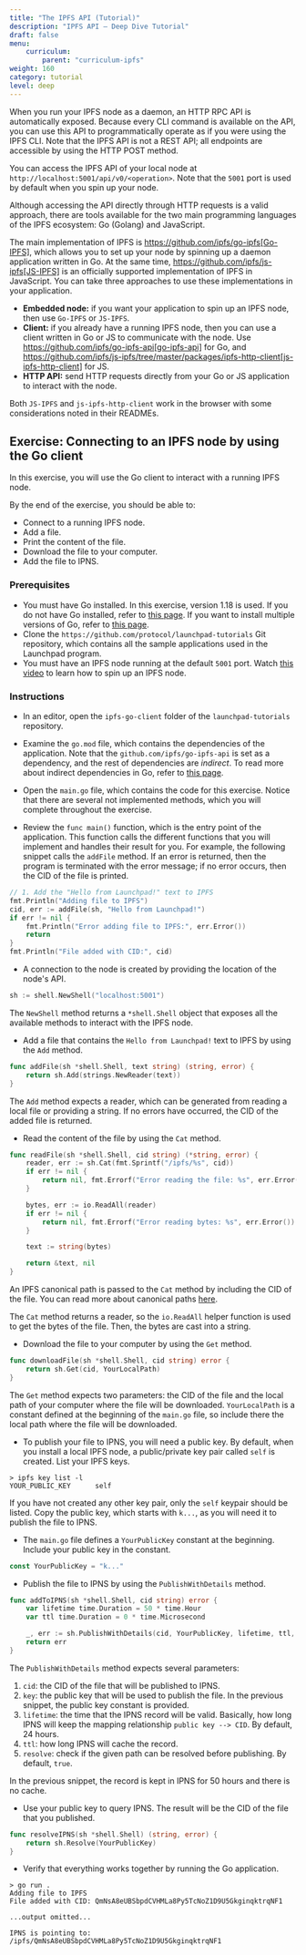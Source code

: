 ```yaml
---
title: "The IPFS API (Tutorial)"
description: "IPFS API – Deep Dive Tutorial"
draft: false
menu:
    curriculum:
        parent: "curriculum-ipfs"
weight: 160
category: tutorial
level: deep
---
```


When you run your IPFS node as a daemon, an HTTP RPC API is automatically exposed.
Because every CLI command is available on the API, you can use this API to programmatically operate as if you were using the IPFS CLI. Note that the IPFS API is not a REST API; all endpoints are accessible by using the HTTP POST method.

You can access the IPFS API of your local node at `http://localhost:5001/api/v0/<operation>`. Note that the `5001` port is used by default when you spin up your node.

Although accessing the API directly through HTTP requests is a valid approach, there are tools available for the two main programming languages of the IPFS ecosystem: Go (Golang) and JavaScript.

The main implementation of IPFS is https://github.com/ipfs/go-ipfs[Go-IPFS], which allows you to set up your node by spinning up a daemon application written in Go. At the same time, https://github.com/ipfs/js-ipfs[JS-IPFS] is an officially supported implementation of IPFS in JavaScript. You can take three approaches to use these implementations in your application.

* **Embedded node:** if you want your application to spin up an IPFS node, then use `Go-IPFS` or `JS-IPFS`.
* **Client:** if you already have a running IPFS node, then you can use a client written in Go or JS to communicate with the node. Use https://github.com/ipfs/go-ipfs-api[go-ipfs-api] for Go, and https://github.com/ipfs/js-ipfs/tree/master/packages/ipfs-http-client[js-ipfs-http-client] for JS.
* **HTTP API:** send HTTP requests directly from your Go or JS application to interact with the node.

Both `JS-IPFS` and `js-ipfs-http-client` work in the browser with some considerations noted in their READMEs.

## Exercise: Connecting to an IPFS node by using the Go client

In this exercise, you will use the Go client to interact with a running IPFS node.

By the end of the exercise, you should be able to:

* Connect to a running IPFS node.
* Add a file.
* Print the content of the file.
* Download the file to your computer.
* Add the file to IPNS.

### Prerequisites

* You must have Go installed. In this exercise, version 1.18 is used.
If you do not have Go installed, refer to [this page](https://go.dev/doc/install).
If you want to install multiple versions of Go, refer to [this page](https://go.dev/doc/manage-install#installing-multiple).
* Clone the `https://github.com/protocol/launchpad-tutorials` Git repository, which contains all the sample applications used in the Launchpad program.
* You must have an IPFS node running at the default `5001` port.
Watch [this video](https://www.youtube.com/watch?v=A7yZaYhrwyM) to learn how to spin up an IPFS node.

### Instructions

* In an editor, open the `ipfs-go-client` folder of the `launchpad-tutorials` repository.

* Examine the `go.mod` file, which contains the dependencies of the application.
Note that the `github.com/ipfs/go-ipfs-api` is set as a dependency, and the rest of dependencies are _indirect_. To read more about indirect dependencies in Go, refer to [this page](https://go.dev/ref/mod#go-mod-file-require).

* Open the `main.go` file, which contains the code for this exercise.
Notice that there are several not implemented methods, which you will complete throughout the exercise.

* Review the `func main()` function, which is the entry point of the application. This function calls the different functions that you will implement and handles their result for you.
For example, the following snippet calls the `addFile` method. If an error is returned, then the program is terminated with the error message; if no error occurs, then the CID of the file is printed.

```go
// 1. Add the "Hello from Launchpad!" text to IPFS
fmt.Println("Adding file to IPFS")
cid, err := addFile(sh, "Hello from Launchpad!")
if err != nil {
	fmt.Println("Error adding file to IPFS:", err.Error())
	return
}
fmt.Println("File added with CID:", cid)
```

* A connection to the node is created by providing the location of the node's API.

```go
sh := shell.NewShell("localhost:5001")
```

The `NewShell` method returns a `*shell.Shell` object that exposes all the available methods to interact with the IPFS node.

* Add a file that contains the `Hello from Launchpad!` text to IPFS by using the `Add` method.

```go
func addFile(sh *shell.Shell, text string) (string, error) {
    return sh.Add(strings.NewReader(text))
}
```

The `Add` method expects a reader, which can be generated from reading a local file or providing a string.
If no errors have occurred, the CID of the added file is returned.

* Read the content of the file by using the `Cat` method.

```go
func readFile(sh *shell.Shell, cid string) (*string, error) {
    reader, err := sh.Cat(fmt.Sprintf("/ipfs/%s", cid))
    if err != nil {
        return nil, fmt.Errorf("Error reading the file: %s", err.Error())
    }

    bytes, err := io.ReadAll(reader)
    if err != nil {
        return nil, fmt.Errorf("Error reading bytes: %s", err.Error())
    }

    text := string(bytes)

    return &text, nil
}
```

An IPFS canonical path is passed to the `Cat` method by including the CID of the file. You can read more about canonical paths [here](https://docs.ipfs.io/how-to/address-ipfs-on-web/#turning-native-address-to-a-canonical-content-path).

The `Cat` method returns a reader, so the `io.ReadAll` helper function is used to get the bytes of the file. Then, the bytes are cast into a string.

* Download the file to your computer by using the `Get` method.

```go
func downloadFile(sh *shell.Shell, cid string) error {
    return sh.Get(cid, YourLocalPath)
}
```

The `Get` method expects two parameters: the CID of the file and the local path of your computer where the file will be downloaded.
`YourLocalPath` is a constant defined at the beginning of the `main.go` file, so include there the local path where the file will be downloaded.

* To publish your file to IPNS, you will need a public key.
By default, when you install a local IPFS node, a public/private key pair called `self` is created. List your IPFS keys.

```shell
> ipfs key list -l
YOUR_PUBLIC_KEY      self
```

If you have not created any other key pair, only the `self` keypair should be listed.
Copy the public key, which starts with `k...`, as you will need it to publish the file to IPNS.

* The `main.go` file defines a `YourPublicKey` constant at the beginning.
Include your public key in the constant.

```go
const YourPublicKey = "k..."
```

* Publish the file to IPNS by using the `PublishWithDetails` method.

```go
func addToIPNS(sh *shell.Shell, cid string) error {
    var lifetime time.Duration = 50 * time.Hour
    var ttl time.Duration = 0 * time.Microsecond

    _, err := sh.PublishWithDetails(cid, YourPublicKey, lifetime, ttl, true)
    return err
}
```

The `PublishWithDetails` method expects several parameters:

1. `cid`: the CID of the file that will be published to IPNS.
2. `key`: the public key that will be used to publish the file.
In the previous snippet, the public key constant is provided.
3. `lifetime`: the time that the IPNS record will be valid.
Basically, how long IPNS will keep the mapping relationship `public key --> CID`.
By default, 24 hours.
4. `ttl`: how long IPNS will cache the record.
5. `resolve`: check if the given path can be resolved before publishing.
By default, `true`.

In the previous snippet, the record is kept in IPNS for 50 hours and there is no cache.

* Use your public key to query IPNS. The result will be the CID of the file that you published.

```go
func resolveIPNS(sh *shell.Shell) (string, error) {
    return sh.Resolve(YourPublicKey)
}
```

* Verify that everything works together by running the Go application.

```shell
> go run .
Adding file to IPFS
File added with CID: QmNsA8eUBSbpdCVHMLa8Py5TcNoZ1D9U5GkginqktrqNF1

...output omitted...

IPNS is pointing to: /ipfs/QmNsA8eUBSbpdCVHMLa8Py5TcNoZ1D9U5GkginqktrqNF1
```